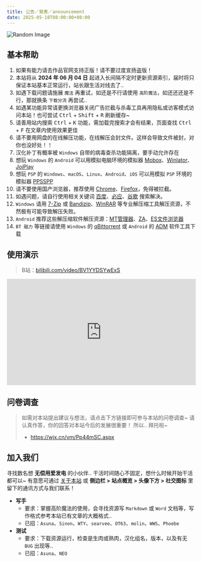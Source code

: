 ```yaml
---
title: 公告／発表／announcement
date: 2025-05-18T08:00:00+08:00
---
```


![Random Image](https://img-api.saop.cc/api)

## 基本帮助

1. 如果有能力请去作品官网支持正版！请不要过度宣扬盗版！
2. 本站将从 **2024 年 06 月 04 日** 起进入长间隔不定时更新资源索引，届时将只保证本站基本正常运行，站长跟生活对线去了..
3. 如遇下载问题请施展 `魔法` 再重试，如还是不行请使用 `高阶魔法`，如还还还是不行，那就换条 `下载分流` 再尝试..
4. 如遇某功能异常请更换浏览器关闭广告拦截与杀毒工具再用隐私或访客模式访问本站！也可尝试 <kbd>Ctrl</kbd> + <kbd>Shift</kbd> + <kbd>R</kbd> 刷新缓存~
5. 请善用站内搜索 <kbd>Ctrl</kbd> + <kbd>K</kbd> 功能，需加载完搜索才会有结果，页面查找 <kbd>Ctrl</kbd> + <kbd>F</kbd> 在文章内使用效果更佳
6. 请不要用网盘的在线解压功能，在线解压会封文件。这样会导致文件被封，对你也没好处！！
7. 汉化补丁有概率被 `Windows` 自带的病毒查杀功能隔离，要手动允许存在
8. 想玩 `Windows` 的 `Android` 可以用模拟电脑环境的模拟器 [Mobox](https://github.com/olegos2/mobox/blob/main/README-zh_CN.md)、[Winlator](https://winlator.org/)、[JoiPlay](https://joiplay.org/)
9. 想玩 `PSP` 的 `Windows`、`macOS`、`Linux`、`Android`、`iOS` 可以用模拟 `PSP` 环境的模拟器 [PPSSPP](https://www.ppsspp.org/)
10. 请不要使用国产浏览器，推荐使用 [Chrome](https://www.google.com/intl/zh-CN/chrome/)、[Firefox](https://www.mozilla.org/zh-CN/firefox/)，免得被拦截。
11. 如遇问题，请自行使用相关关键词 [百度](https://www.baidu.com/)、[必应](https://www.bing.com/)、[谷歌](https://www.google.com/) 搜索解决。
12. `Windows` 请用 [7-Zip](https://sparanoid.com/lab/7z/) 或 [Bandizip](https://www.bandisoft.com/bandizip/)、[WinRAR](https://www.win-rar.com/) 等专业解压缩工具解压资源，不然极有可能导致解压失败。
13. `Android` 推荐这些解压缩软件解压资源：[MT管理器](https://mt2.cn/)、[ZA](https://play.google.com/store/apps/details?id=ru.zdevs.zarchiver&pcampaignid=web_share)、[ES文件浏览器](http://www.estrongs.com/)
14. `BT 磁力` 等链接请使用 `Windows` 的 [qBittorrent](https://github.com/c0re100/qBittorrent-Enhanced-Edition) 或 `Android` 的 [ADM](https://play.google.com/store/apps/details?id=com.dv.adm&pcampaignid=web_share) 软件工具下载

## 使用演示

> B站：[bilibili.com/video/BV1YYDSYwExS](https://www.bilibili.com/video/BV1YYDSYwExS/?share_source=copy_web&vd_source=fad28c3dbd9214bb50e66f8dd77d9f46)

<iframe style="width: 100%; aspect-ratio: 16 / 9;" src="https://player.bilibili.com/player.html?isOutside=true&aid=113441243205169&bvid=BV1YYDSYwExS&cid=26655394707&p=1&autoplay=0&t=8" scrolling="no" border="0" frameborder="no" framespacing="0" allowfullscreen="true"></iframe>

## 问卷调查

> 如需对本站提出建议与想法，请点击下方链接即可参与本站的问卷调查~
> 请认真作答，你的回答对本站今后的发展很重要！ 所以.. 拜托啦~
> - <https://wjx.cn/vm/Pp44mSC.aspx>

## 加入我们

寻找数名想 **无偿用爱发电** 的小伙伴..
干活时间随心不固定，想什么时候开始干活都可以~
有意愿可通过 [关于本站](/about/) 或 **侧边栏 > 站点概览 > 头像下方 > 社交图标** 里留下的通讯方式与我们联系！

- **写手**
  - 要求：掌握高阶魔法的使用，会寻找资源写 `Markdown` 或 `Word` 文档等，写作格式参考本站已有文章的大概格式..
  - 已招：`Asuna`、`Sinon`、`WTY`、`searvee`、`OT63`、`molin`、`WWS`、`Phoebe`
- **测试**
  - 要求：下载资源运行，检查是生肉或熟肉，汉化组名，版本，以及有无 `BUG` 出现等..
  - 已招：`Asuna`、`NEO`
